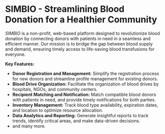 # SIMBIO - Streamlining Blood Donation for a Healthier Community


*SIMBIO* is a non-profit, web-based platform designed to revolutionize blood donation by connecting donors with patients in need in a seamless and efficient manner. Our mission is to bridge the gap between blood supply and demand, ensuring timely access to life-saving blood transfusions for everyone.

**Key Features:**

* **Donor Registration and Management:** Simplify the registration process for new donors and streamline profile management for existing donors.
* **Blood Drive Organization:** Facilitate the organization of blood drives by hospitals, NGOs, and community centers.
* **Recipient Matching and Notification:** Match compatible blood donors with patients in need, and provide timely notifications for both parties.
* **Inventory Management:** Track blood type availability, expiration dates, and location to optimize resource allocation.
* **Data Analytics and Reporting:** Generate insightful reports to track trends, identify critical areas, and make data-driven decisions.
* and many more.

